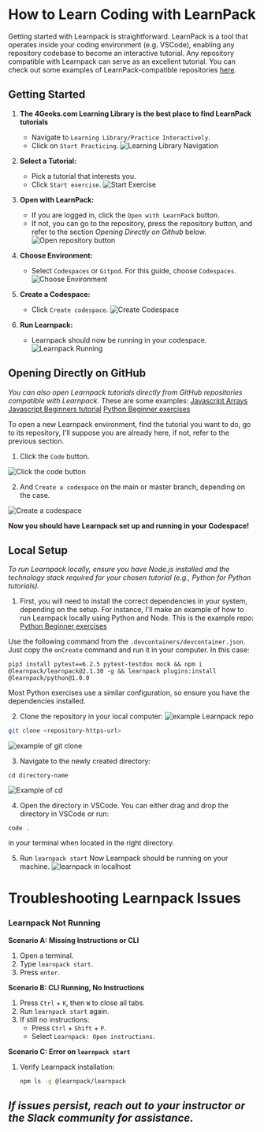 # How to Learn Coding with LearnPack

Getting started with Learnpack is straightforward. LearnPack is a tool that operates inside your coding environment (e.g. VSCode), enabling any repository codebase to become an interactive tutorial. Any repository compatible with Learnpack can serve as an excellent tutorial. You can check out some examples of LearnPack-compatible repositories [here](https://4geeks.com/interactive-exercises).

## Getting Started

1. **The 4Geeks.com Learning Library is the best place to find LearnPack tutorials**
   - Navigate to `Learning Library/Practice Interactively`.
   - Click on `Start Practicing`.
   ![Learning Library Navigation](https://github.com/breatheco-de/content/assets/107764250/a2b43a37-f294-4e99-aa68-d57a2479ccd9)

2. **Select a Tutorial:**
   - Pick a tutorial that interests you.
   - Click `Start exercise`.
   ![Start Exercise](https://github.com/breatheco-de/content/assets/107764250/b42f6559-dad4-4dca-9a6f-0e48b0e889e7)

3. **Open with LearnPack:**
   - If you are logged in, click the `Open with LearnPack` button.
   - If not, you can go to the repository, press the repository button, and refer to the section *Opening Directly on Github* below.
   ![Open repository button](https://github.com/breatheco-de/content/assets/107764250/6feb769f-a819-4d37-be2d-b9466e9fd60a)

4. **Choose Environment:**
   - Select `Codespaces` or `Gitpod`. For this guide, choose `Codespaces`.
   ![Choose Environment](https://github.com/breatheco-de/content/assets/107764250/6d9f5213-321d-41a3-bfcf-6f8c328fd09c)

5. **Create a Codespace:**
   - Click `Create codespace`.
   ![Create Codespace](https://github.com/breatheco-de/content/assets/107764250/788c0dad-2e56-49c4-ad64-c37d3101d756)

6. **Run Learnpack:**
   - Learnpack should now be running in your codespace.
   ![Learnpack Running](https://github.com/breatheco-de/content/assets/107764250/2c3509d4-585d-469f-9cbe-22bbebaab543)

## Opening Directly on GitHub

*You can also open Learnpack tutorials directly from GitHub repositories compatible with Learnpack.*
These are some examples: 
[Javascript Arrays](https://github.com/4GeeksAcademy/javascript-arrays-exercises-tutorial)
[Javascript Beginners tutorial](https://github.com/4GeeksAcademy/javascript-beginner-exercises-tutorial)
[Python Beginner exercises](https://github.com/4GeeksAcademy/python-beginner-programming-exercises)

To open a new Learnpack environment, find the tutorial you want to do, go to its repository, I'll suppose you are already here, if not, refer to the previous section.

1. Click the `Code` button.

![Click the code button](https://github.com/breatheco-de/content/assets/107764250/413b2553-d452-4cb4-bb79-b2595e8e35be)

2. And `Create a codespace` on the main or master branch, depending on the case.

![Create a codespace](https://github.com/breatheco-de/content/assets/107764250/8c1da50c-81ed-4162-9359-d41f35aab8ab)

**Now you should have Learnpack set up and running in your Codespace!** 

## Local Setup

*To run Learnpack locally, ensure you have Node.js installed and the technology stack required for your chosen tutorial (e.g., Python for Python tutorials).*

1. First, you will need to install the correct dependencies in your system, depending on the setup.
For instance, I'll make an example of how to run Learnpack locally using Python and Node.
This is the example repo: [Python Beginner exercises](https://github.com/4GeeksAcademy/python-beginner-programming-exercises)

Use the following command from the `.devcontainers/devcontainer.json`. Just copy the `onCreate` command and run it in your computer.
In this case:
```
pip3 install pytest==6.2.5 pytest-testdox mock && npm i @learnpack/learnpack@2.1.30 -g && learnpack plugins:install @learnpack/python@1.0.0
```
Most Python exercises use a similar configuration, so ensure you have the dependencies installed.


2. Clone the repository in your local computer:
![example Learnpack repo](https://github.com/breatheco-de/content/assets/107764250/a87a1bdf-a50f-46ad-bdff-149e737f60bd)
```bash
git clone <repository-https-url>
```
![example of git clone](https://github.com/breatheco-de/content/assets/107764250/6545b2cf-97dc-4560-af20-8cefa90d8c62)

3. Navigate to the newly created directory:
```
cd directory-name
```
![Example of cd](https://github.com/breatheco-de/content/assets/107764250/3c059800-04c3-48b9-81a7-fe5684836eb8)

4. Open the directory in VSCode. You can either drag and drop the directory in VSCode or run:
```
code .
```
in your terminal when located in the right directory.

5. Run `learnpack start`
Now Learnpack should be running on your machine.
![learnpack in localhost](https://github.com/breatheco-de/content/assets/107764250/17316b6c-12fa-4cf8-ba5a-eab38de2afcc)

# Troubleshooting Learnpack Issues

### Learnpack Not Running
**Scenario A: Missing Instructions or CLI**
   1. Open a terminal.
   2. Type `learnpack start`.
   3. Press `enter`.

**Scenario B: CLI Running, No Instructions**
   1. Press `Ctrl` + `K`, then `W` to close all tabs.
   2. Run `learnpack start` again.
   3. If still no instructions:
      - Press `Ctrl` + `Shift` + `P`.
      - Select `Learnpack: Open instructions`.

**Scenario C: Error on `learnpack start`**
   1. Verify Learnpack installation:
      ```bash
      npm ls -g @learnpack/learnpack
      ```

*If issues persist, reach out to your instructor or the Slack community for assistance.*
---



